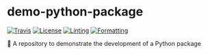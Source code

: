 # demo-python-package

[![Travis](https://img.shields.io/travis/astropenguin/demo-python-package/master.svg?label=Travis%20CI)](https://travis-ci.org/astropenguin/demo-python-package)
[![License](https://img.shields.io/badge/license-MIT-blue.svg?label=License)](LICENSE)
[![Linting](https://img.shields.io/badge/Linting-flake8-yellow)](http://flake8.pycqa.org/en/latest/)
[![Formatting](https://img.shields.io/badge/Formatting-black-black)](https://black.readthedocs.io/en/stable/)

:gift: A repository to demonstrate the development of a Python package
